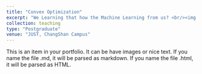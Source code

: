 ```yaml
---
title: "Convex Optimization" 
excerpt: "We Learning that how the Machine Learning from us? <br/><img src='/images/confun.png'>" 
collection: teaching 
type: "Postgraduate" 
venue: "JUST, ChangShan Campus" 
---
```


This is an item in your portfolio. It can be have images or nice text. If you name the file .md, it will be parsed as markdown. If you name the file .html, it will be parsed as HTML. 

